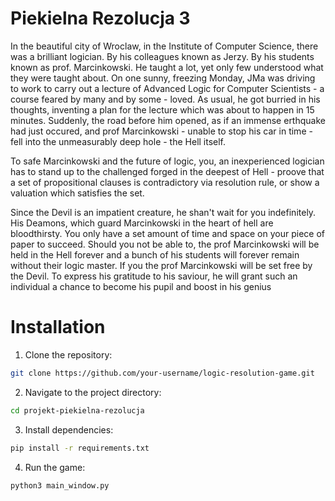 # Piekielna Rezolucja 3

In the beautiful city of Wroclaw, in the Institute of Computer Science, there was a brilliant logician. By his colleagues known as Jerzy. By his students known as prof. Marcinkowski. He taught a lot, yet only few understood what they were taught about.
On one sunny, freezing Monday, JMa was driving to work to carry out a lecture of Advanced Logic for Computer Scientists - a course feared by many and by some - loved. As usual, he got burried in his thoughts, inventing a plan for the lecture which was about to happen in 15 minutes.
Suddenly, the road before him opened, as if an immense erthquake had just occured, and prof Marcinkowski - unable to stop his car in time - fell into the unmeasurably deep hole - the Hell itself.

To safe Marcinkowski and the future of logic, you, an inexperienced logician has to stand up to the challenged forged in the deepest of Hell - proove that a set of propositional clauses is contradictory via resolution rule, or show a valuation which satisfies the set.

Since the Devil is an impatient creature, he shan't wait for you indefinitely. His Deamons, which guard Marcinkowski in the heart of hell are bloodthirsty. You only have a set amount of time and space on your piece of paper to succeed. Should you not be able to, the prof Marcinkowski will be held in the Hell forever and a bunch of his students will forever remain without their logic master. If you the prof Marcinkowski will be set free by the Devil. To express his gratitude to his saviour, he will grant such an individual a chance to become his pupil and boost in his genius


# Installation

1. Clone the repository:

```bash
git clone https://github.com/your-username/logic-resolution-game.git
```

2. Navigate to the project directory:

```bash 
cd projekt-piekielna-rezolucja
```

3. Install dependencies:

```bash
pip install -r requirements.txt
```

4. Run the game:

```bash
python3 main_window.py
```

